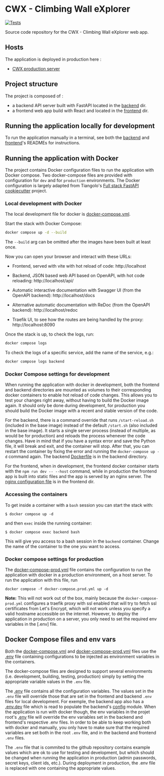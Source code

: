# CWX - Climbing Wall eXplorer

[![Tests](https://github.com/jonasrenault/cwx/actions/workflows/test.yml/badge.svg)](https://github.com/jonasrenault/cwx/actions/workflows/test.yml)

Source code repository for the CWX - Climbing Wall eXplorer web app.

## Hosts

The application is deployed in production here :

- [CWX production server](https://cwx.jrenault.fr)

## Project structure

The project is composed of :

* a backend API server built with FastAPI located in the [backend](backend) dir.
* a frontend web app build with React and located in the [frontend](frontend) dir.

## Running the application locally for development

To run the application manually in a terminal, see both the [backend](backend/README.md) and [frontend](frontend/README.md)'s READMEs for instructions.

## Running the application with Docker

The project contains Docker configuration files to run the application with Docker compose. Two docker-compose files are provided with configuration for `dev` and for `production` environments. The Docker configuration is largely adapted from Tiangolo's [Full stack FastAPI cookiecutter](https://github.com/tiangolo/full-stack-fastapi-postgresql) project.

### Local development with Docker

The local development file for docker is [docker-compose.yml](./docker-compose.yml).

Start the stack with Docker Compose:

```bash
docker compose up -d --build
```

The `--build` arg can be omitted after the images have been built at least once.

Now you can open your browser and interact with these URLs:

* Frontend, served with vite with hot reload of code: http://localhost

* Backend, JSON based web API based on OpenAPI, with hot code reloading: http://localhost/api/

* Automatic interactive documentation with Swagger UI (from the OpenAPI backend): http://localhost/docs

* Alternative automatic documentation with ReDoc (from the OpenAPI backend): http://localhost/redoc

* Traefik UI, to see how the routes are being handled by the proxy: http://localhost:8090

Once the stack is up, to check the logs, run:

```bash
docker compose logs
```

To check the logs of a specific service, add the name of the service, e.g.:

```bash
docker compose logs backend
```

### Docker Compose settings for development

When running the application with docker in development, both the frontend and backend directories are mounted as volumes to their corresponding docker containers to enable hot reload of code changes. This allows you to test your changes right away, without having to build the Docker image again. It should only be done during development, for production you should build the Docker image with a recent and stable version of the code.

For the backend, there is a command override that runs `/start-reload.sh` (included in the base image) instead of the default `/start.sh` (also included in the base image). It starts a single server process (instead of multiple, as would be for production) and reloads the process whenever the code changes. Have in mind that if you have a syntax error and save the Python file, it will break and exit, and the container will stop. After that, you can restart the container by fixing the error and running the `docker-compose up -d` command again. The backend [Dockerfile](backend/Dockerfile) is in the backend directory.

For the frontend, when in development, the frontend docker container starts with the `npm run dev -- --host` command, while in production the frontend app is built into static files and the app is served by an nginx server. The [nginx configuration file](frontend/nginx.conf) is in the frontend dir.

### Accessing the containers

To get inside a container with a `bash` session you can start the stack with:

```console
$ docker compose up -d
```

and then `exec` inside the running container:

```console
$ docker compose exec backend bash
```

This will give you access to a bash session in the `backend` container. Change the name of the container to the one you want to access.


### Docker compose settings for production

The [docker-compose-prod.yml](./docker-compose.prod.yml) file contains the configuration to run the application with docker in a production environment, on a host server. To run the application with this file, run

```console
docker compose -f docker-compose.prod.yml up -d
```

**Note:** This will not work out of the box, mainly because the `docker-compose-prod.yml` configures a traefik proxy with ssl enabled that will try to fetch ssl certificates from Let's Encrypt, which will not work unless you specify a valid hostname accessible on the internet. However, to deploy the application in production on a server, you only need to set the required env variables in the [.env] file.

## Docker Compose files and env vars

Both the [docker-compose.yml](./docker-compose.yml) and [docker-compose-prod.yml](./docker-compose.prod.yml) files use the [.env](./.env) file containing configurations to be injected as environment variables in the containers.

The docker-compose files are designed to support several environments (i.e. development, building, testing, production) simply by setting the appropriate variable values in the `.env` file.

The [.env](./.env) file contains all the configuration variables. The values set in the `.env` file will override those that are set in the frontend and backend `.env` files for local development. For exemple, the backend app also has a [.env.dev](backend/.env.dev) file which is read to populate the backend's [config](backend/app/config/config.py) module. When the application is run with docker though, the env variables in the projet root's [.env](./.env) file will override the env variables set in the backend and frontend's respective .env files. In order to be able to keep working both with docker and manually, you only have to make sure that the required variables are set both in the root `.env` file, and in the backend and frontend `.env` files.

The `.env` file that is commited to the github repository contains example values which are ok to use for testing and development, but which should be changed when running the application in production (admin passwords, secret keys, client ids, etc.). During deployment in production, the .env file is replaced with one containing the appropriate values.
